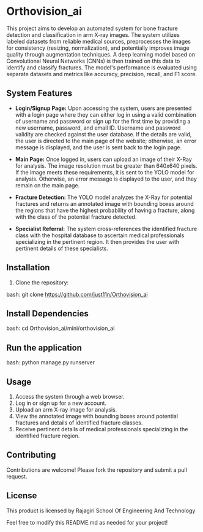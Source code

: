 # Orthovision_ai

This project aims to develop an automated system for bone fracture detection and classification in arm X-ray images. The system utilizes labeled datasets from reliable medical sources, preprocesses the images for consistency (resizing, normalization), and potentially improves image quality through augmentation techniques. A deep learning model based on Convolutional Neural Networks (CNNs) is then trained on this data to identify and classify fractures. The model's performance is evaluated using separate datasets and metrics like accuracy, precision, recall, and F1 score.

## System Features

- **Login/Signup Page:** Upon accessing the system, users are presented with a login page where they can either log in using a valid combination of username and password or sign up for the first time by providing a new username, password, and email ID. Username and password validity are checked against the user database. If the details are valid, the user is directed to the main page of the website; otherwise, an error message is displayed, and the user is sent back to the login page.

- **Main Page:** Once logged in, users can upload an image of their X-Ray for analysis. The image resolution must be greater than 640x640 pixels. If the image meets these requirements, it is sent to the YOLO model for analysis. Otherwise, an error message is displayed to the user, and they remain on the main page.

- **Fracture Detection:** The YOLO model analyzes the X-Ray for potential fractures and returns an annotated image with bounding boxes around the regions that have the highest probability of having a fracture, along with the class of the potential fracture detected.

- **Specialist Referral:** The system cross-references the identified fracture class with the hospital database to ascertain medical professionals specializing in the pertinent region. It then provides the user with pertinent details of these specialists.

## Installation

1. Clone the repository:

bash: 
git clone https://github.com/just11n/Orthovision_ai

## Install Dependencies
bash: 
cd Orthovision_ai/mini/orthovision_ai

## Run the application
bash: 
python manage.py runserver

## Usage
1. Access the system through a web browser.
2. Log in or sign up for a new account.
3. Upload an arm X-ray image for analysis.
4. View the annotated image with bounding boxes around potential fractures and details of identified fracture classes.
5. Receive pertinent details of medical professionals specializing in the identified fracture region.

## Contributing
 Contributions are welcome! Please fork the repository and submit a pull request.
 
## License
This product is licensed by Rajagiri School Of Engineering And Technology


Feel free to modify this README.md as needed for your project!
